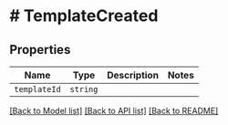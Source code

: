 # # TemplateCreated



## Properties

Name | Type | Description | Notes
------------ | ------------- | ------------- | -------------
| `templateId` | ```string``` |   |  |

[[Back to Model list]](../README.md#models) [[Back to API list]](../README.md#api-endpoints) [[Back to README]](../README.md)
